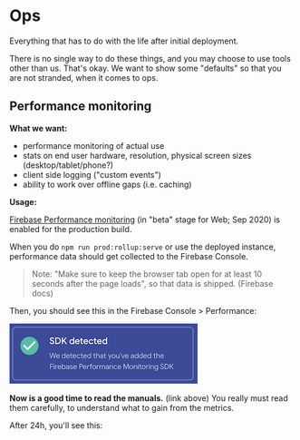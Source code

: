 # Ops

Everything that has to do with the life after initial deployment.

There is no single way to do these things, and you may choose to use tools other than us. That's okay. We want to show some "defaults" so that you are not stranded, when it comes to ops.


## Performance monitoring

**What we want:**

- performance monitoring of actual use
- stats on end user hardware, resolution, physical screen sizes (desktop/tablet/phone?)
- client side logging ("custom events")
- ability to work over offline gaps (i.e. caching)

**Usage:**

[Firebase Performance monitoring](https://firebase.google.com/docs/perf-mon) (in "beta" stage for Web; Sep 2020) is enabled for the production build.

When you do `npm run prod:rollup:serve` or use the deployed instance, performance data should get collected to the Firebase Console.

>Note: "Make sure to keep the browser tab open for at least 10 seconds after the page loads", so that data is shipped. (Firebase docs)

Then, you should see this in the Firebase Console > Performance:

![](.images/sdk-detected.png)

**Now is a good time to read the manuals.** (link above) You really must read them carefully, to understand what to gain from the metrics.

After 24h, you'll see this:

<!--
**tbd. continue here**

**tbd. what is Performance Monitoring good for?**
-->







<!-- #Logging

**What we want:**

- centralized, filterable dashboard for seeing logs
- especially seeing warnings / errors, to help develop the source code
- retention time: 1 week is likely enough
-->



<!--
## Analytics
-->


<!--
- Metrics
- Logging
- A/B testing
-->


<!--
## References

**tbd. actually good performance monitoring links**
-->

